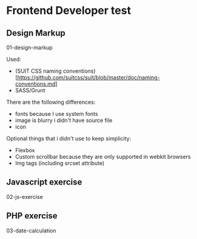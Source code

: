 # Frontend Developer test

## Design Markup

01-design-markup

Used:
- (SUIT CSS naming conventions)[https://github.com/suitcss/suit/blob/master/doc/naming-conventions.md]
- SASS/Grunt

There are the following differences:
- fonts because I use system fonts
- image is blurry i didn't have source file
- icon

Optional things that i didn't use to keep simplicity:
- Flexbox
- Custom scrollbar because they are only supported in webkit browsers
- Img tags (including srcset attribute)

## Javascript exercise

02-js-exercise

## PHP exercise

03-date-calculation